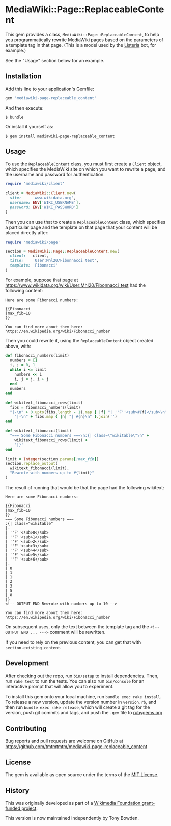 # MediaWiki::Page::ReplaceableContent

This gem provides a class,
`MediaWiki::Page::ReplaceableContent`, to help you
programmatically rewrite MediaWiki pages based on the parameters
of a template tag in that page. (This is a model used by the
[Listeria](https://tools.wmflabs.org/listeria/) bot, for
example.)

See the "Usage" section below for an example.

## Installation

Add this line to your application's Gemfile:

```ruby
gem 'mediawiki-page-replaceable_content'
```

And then execute:

    $ bundle

Or install it yourself as:

    $ gem install mediawiki-page-replaceable_content

## Usage

To use the `ReplaceableContent` class, you must first create a
`Client` object, which specifies the MediaWiki site on which you
want to rewrite a page, and the username and password for
authentication.

```ruby
require 'mediawiki/client'

client = MediaWiki::Client.new(
  site:     'www.wikidata.org',
  username: ENV['WIKI_USERNAME'],
  password: ENV['WIKI_PASSWORD']
)
```

Then you can use that to create a `ReplaceableContent` class,
which specifies a particular page and the template on that page
that your content will be placed directly after:

```ruby
require 'mediawiki/page'

section = MediaWiki::Page::ReplaceableContent.new(
  client:   client,
  title:    'User:Mhl20/Fibonnacci test',
  template: 'Fibonacci'
)
```

For example, suppose that page at
https://www.wikidata.org/wiki/User:Mhl20/Fibonnacci_test had the
following content:

```
Here are some Fibonacci numbers:

{{Fibonacci
|max_fib=10
}}

You can find more about them here:
https://en.wikipedia.org/wiki/Fibonacci_number
```

Then you could rewrite it, using the `ReplaceableContent` object
created above, with:

```ruby
def fibonacci_numbers(limit)
  numbers = []
  i, j = 0, 1
  while i <= limit
    numbers << i
    i, j = j, i + j
  end
  numbers
end

def wikitext_fibonacci_rows(limit)
  fibs = fibonacci_numbers(limit)
  "|-\n" + 0.upto(fibs.length - 1).map { |f| "| ''F''<sub>#{f}</sub>\n" }.join('') +
    "|-\n" + fibs.map { |n| "| #{n}\n" }.join('')
end

def wikitext_fibonacci(limit)
  "=== Some Fibonacci numbers ===\n:{| class=\"wikitable\"\n" +
    wikitext_fibonacci_rows(limit) +
    '|}'
end

limit = Integer(section.params[:max_fib])
section.replace_output(
  wikitext_fibonacci(limit),
  "Rewrote with numbers up to #{limit}"
)
```

The result of running that would be that the page had the
following wikitext:

```
Here are some Fibonacci numbers:

{{Fibonacci
|max_fib=10
}}
=== Some Fibonacci numbers ===
:{| class="wikitable"
|-
| ''F''<sub>0</sub>
| ''F''<sub>1</sub>
| ''F''<sub>2</sub>
| ''F''<sub>3</sub>
| ''F''<sub>4</sub>
| ''F''<sub>5</sub>
| ''F''<sub>6</sub>
|-
| 0
| 1
| 1
| 2
| 3
| 5
| 8
|}
<!-- OUTPUT END Rewrote with numbers up to 10 -->

You can find more about them here:
https://en.wikipedia.org/wiki/Fibonacci_number
```

On subsequent uses, only the text between the template tag and
the `<!-- OUTPUT END ... --->` comment will be rewritten.

If you need to rely on the previous content, you can get that
with `section.existing_content`.

## Development

After checking out the repo, run `bin/setup` to install dependencies. Then, run `rake test` to run the tests. You can also run `bin/console` for an interactive prompt that will allow you to experiment.

To install this gem onto your local machine, run `bundle exec rake install`. To release a new version, update the version number in `version.rb`, and then run `bundle exec rake release`, which will create a git tag for the version, push git commits and tags, and push the `.gem` file to [rubygems.org](https://rubygems.org).

## Contributing

Bug reports and pull requests are welcome on GitHub at https://github.com/tmtmtmtm/mediawiki-page-replaceable_content

## License

The gem is available as open source under the terms of the [MIT License](http://opensource.org/licenses/MIT).

## History

This was originally developed as part of a [Wikimedia Foundation grant-funded
project](https://meta.wikimedia.org/wiki/Grants:Project/mySociety/EveryPolitician).

This version is now maintained independently by Tony Bowden.

